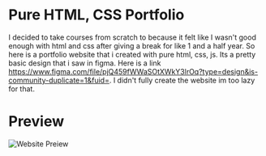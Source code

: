 # Pure HTML, CSS Portfolio
I decided to take courses from scratch to because it felt like I wasn't good enough with html and css after giving a break for like 1 and a half year. So here is a portfolio website that i created with pure html, css, js. Its a pretty basic design that i saw in figma. Here is a link https://www.figma.com/file/pjQ459fWWaSOtXWkY3lrOq?type=design&is-community-duplicate=1&fuid=. I didn't fully create the website im too lazy for that.

# Preview 
![Website Preiew](https://cdn.discordapp.com/attachments/884049346532868127/1195392866323800074/site.png?ex=65b3d35c&is=65a15e5c&hm=d0998e15a95d5d4fab7ef43b1fdf7adffcc4bc3123677e618fcb2f7da7d96abb&) 


